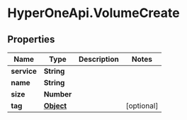# HyperOneApi.VolumeCreate

## Properties
Name | Type | Description | Notes
------------ | ------------- | ------------- | -------------
**service** | **String** |  | 
**name** | **String** |  | 
**size** | **Number** |  | 
**tag** | [**Object**](.md) |  | [optional] 


